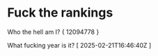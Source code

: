# Fuck the rankings

Who the hell am I?
{ 12094778 }

What fucking year is it?
[ 2025-02-21T16:46:40Z ]
